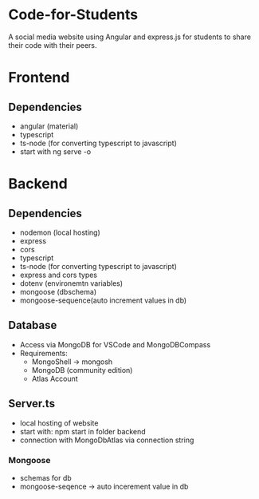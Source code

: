 # Code-for-Students

A social media website using Angular and express.js for students to share their code with their peers. 

# Frontend

## Dependencies
- angular (material)
- typescript
- ts-node (for converting typescript to javascript)
- start with ng serve -o

# Backend

## Dependencies

- nodemon (local hosting)
- express
- cors
- typescript
- ts-node (for converting typescript to javascript)
- express and cors types
- dotenv (environemtn variables)
- mongoose (dbschema)
- mongoose-sequence(auto increment values in db)

## Database

- Access via MongoDB for VSCode and MongoDBCompass
- Requirements:
  - MongoShell -> mongosh
  - MongoDB (community edition)
  - Atlas Account

## Server.ts

- local hosting of website
- start with: npm start in folder backend
- connection with MongoDbAtlas via connection string

### Mongoose

- schemas for db
- mongoose-seqence -> auto incerement value in db
